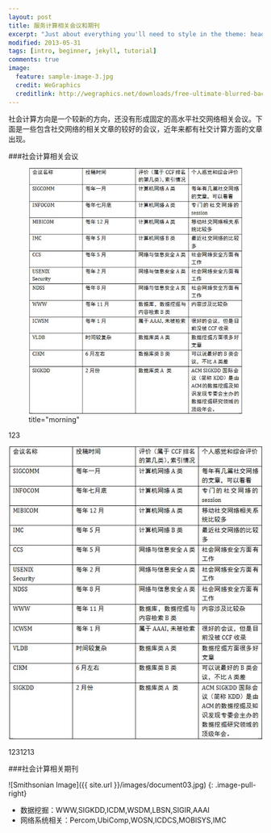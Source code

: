 ```yaml
---
layout: post
title: 服务计算相关会议和期刊
excerpt: "Just about everything you'll need to style in the theme: headings, paragraphs, blockquotes, tables, code blocks, and more."
modified: 2013-05-31
tags: [intro, beginner, jekyll, tutorial]
comments: true
image:
  feature: sample-image-3.jpg
  credit: WeGraphics
  creditlink: http://wegraphics.net/downloads/free-ultimate-blurred-background-pack/
---
```



社会计算方向是一个较新的方向，还没有形成固定的高水平社交网络相关会议。下面是一些包含社交网络的相关文章的较好的会议，近年来都有社交计算方面的文章出现。

###社会计算相关会议

<figure>
    <a href="/images/document01.jpg"><img src="/images/document01.jpg"></a>
    <figcaption>title="morning"</figcaption>
</figure>

123

![](/images/document01.jpg)

1231213

###社会计算相关期刊

![Smithsonian Image]({{ site.url }}/images/document03.jpg)
{: .image-pull-right}


* 数据挖掘：WWW,SIGKDD,ICDM,WSDM,LBSN,SIGIR,AAAI
* 网络系统相关：Percom,UbiComp,WOSN,ICDCS,MOBISYS,IMC
